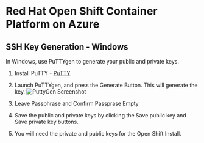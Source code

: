# Red Hat Open Shift Container Platform on Azure

## SSH Key Generation - Windows
In Windows, use PuTTYgen to generate your public and private keys.

1. Install PuTTY -
[PuTTY](http://www.chiark.greenend.org.uk/~sgtatham/putty/download.html)

2. Launch PuTTYgen, and press the Generate Button. This will generate the key.
![PuttyGen Screenshot][PuTTYgen]

3. Leave Passphrase and Confirm Passprase Empty

4. Save the public and private keys by clicking the Save public key and Save private key buttons.

5. You will need the private and public keys for the Open Shift Install.


[PuTTYgen]:  https://github.com/openshift/openshift-ansible-contrib/raw/master/reference-architecture/azure-ansible/images/puttygen.png

